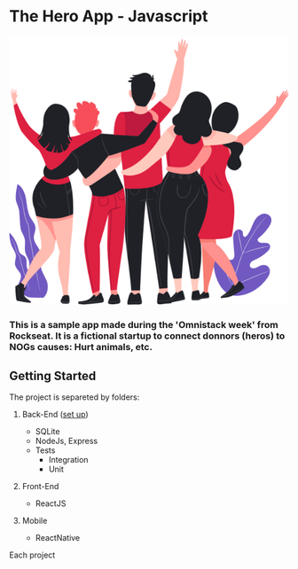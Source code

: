 # The Hero App  - Javascript

![](/frontend/src/assets/heroes.png)


### This is a sample app made during the 'Omnistack week' from Rockseat. It is a fictional startup to connect donnors (heros) to NOGs causes: Hurt animals, etc.

## Getting Started
The project is separeted by folders:
1. Back-End ([set up](/backend/README.md))
    * SQLite
    * NodeJs, Express
    * Tests
        - Integration
        - Unit
2. Front-End
    * ReactJS

3. Mobile
    * ReactNative

Each project 
